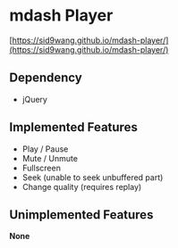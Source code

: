 # mdash Player

[https://sid9wang.github.io/mdash-player/](https://sid9wang.github.io/mdash-player/)

## Dependency

- jQuery

## Implemented Features

- Play / Pause
- Mute / Unmute
- Fullscreen
- Seek (unable to seek unbuffered part)
- Change quality (requires replay)

## Unimplemented Features

**None**

